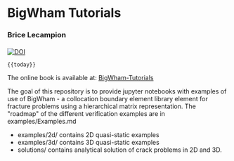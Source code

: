 # BigWham Tutorials
### Brice Lecampion
#### 
[![DOI](https://zenodo.org/badge/758603082.svg)](https://doi.org/10.5281/zenodo.14906710)

```
{{today}}
```

The online book is available at: [BigWham-Tutorials](https://geoenergylab-epfl.github.io/Bigwham-Tutorials/)


The goal of this repository is to provide jupyter notebooks with examples of use of BigWham - a collocation boundary element library element for fracture problems using a hierarchical matrix representation.
The "roadmap" of the different verification examples are in examples/Examples.md


- examples/2d/ contains 2D quasi-static examples
- examples/3d/ contains 3D quasi-static examples
- solutions/ contains analytical solution of crack problems in 2D and 3D.



